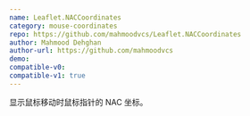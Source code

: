 ```yaml
---
name: Leaflet.NACCoordinates
category: mouse-coordinates
repo: https://github.com/mahmoodvcs/Leaflet.NACCoordinates
author: Mahmood Dehghan
author-url: https://github.com/mahmoodvcs
demo:
compatible-v0:
compatible-v1: true
---
```


显示鼠标移动时鼠标指针的 NAC 坐标。
